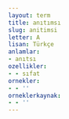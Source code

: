 ```yaml
---
layout: term
title: anıtımsı
slug: anitimsi
letter: A
lisan: Türkçe
anlamlar:
- anıtsı
ozellikler:
- - sıfat
ornekler:
- - ''
orneklerkaynak:
- - ''
---
```

